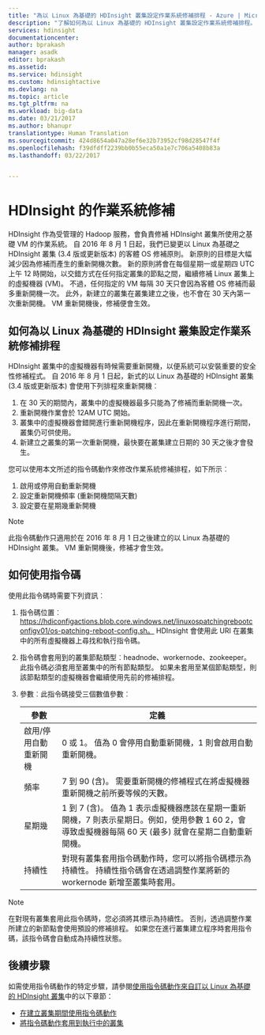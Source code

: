 ```yaml
---
title: "為以 Linux 為基礎的 HDInsight 叢集設定作業系統修補排程 - Azure | Microsoft Docs"
description: "了解如何為以 Linux 為基礎的 HDInsight 叢集設定作業系統修補排程。"
services: hdinsight
documentationcenter: 
author: bprakash
manager: asadk
editor: bprakash
ms.assetid: 
ms.service: hdinsight
ms.custom: hdinsightactive
ms.devlang: na
ms.topic: article
ms.tgt_pltfrm: na
ms.workload: big-data
ms.date: 03/21/2017
ms.author: bhanupr
translationtype: Human Translation
ms.sourcegitcommit: 424d8654a047a28ef6e32b73952cf98d28547f4f
ms.openlocfilehash: f39dfdff2239bb0b55eca50a1e7c706a5408b83a
ms.lasthandoff: 03/22/2017


---
```


# <a name="os-patching-for-hdinsight"></a>HDInsight 的作業系統修補 
HDInsight 作為受管理的 Hadoop 服務，會負責修補 HDInsight 叢集所使用之基礎 VM 的作業系統。 自 2016 年 8 月 1 日起，我們已變更以 Linux 為基礎之 HDInsight 叢集 (3.4 版或更新版本) 的客體 OS 修補原則。 新原則的目標是大幅減少因為修補而產生的重新開機次數。 新的原則將會在每個星期一或星期四 UTC 上午 12 時開始，以交錯方式在任何指定叢集的節點之間，繼續修補 Linux 叢集上的虛擬機器 (VM)。 不過，任何指定的 VM 每隔 30 天只會因為客體 OS 修補而最多重新開機一次。 此外，新建立的叢集在叢集建立之後，也不會在 30 天內第一次重新開機。 VM 重新開機後，修補便會生效。

## <a name="how-to-configure-the-os-patching-schedule-for-linux-based-hdinsight-clusters"></a>如何為以 Linux 為基礎的 HDInsight 叢集設定作業系統修補排程
HDInsight 叢集中的虛擬機器有時候需要重新開機，以便系統可以安裝重要的安全性修補程式。 自 2016 年 8 月 1 日起，新式的以 Linux 為基礎的 HDInsight 叢集 (3.4 版或更新版本) 會使用下列排程來重新開機︰

1. 在 30 天的期間內，叢集中的虛擬機器最多只能為了修補而重新開機一次。
2. 重新開機作業會於 12AM UTC 開始。
3. 叢集中的虛擬機器會錯開進行重新開機程序，因此在重新開機程序進行期間，叢集仍可供使用。
4. 新建立之叢集的第一次重新開機，最快要在叢集建立日期的 30 天之後才會發生。

您可以使用本文所述的指令碼動作來修改作業系統修補排程，如下所示︰
1. 啟用或停用自動重新開機
2. 設定重新開機頻率 (重新開機間隔天數)
3. 設定要在星期幾重新開機

> [!NOTE]
> 此指令碼動作只適用於在 2016 年 8 月 1 日之後建立的以 Linux 為基礎的 HDInsight 叢集。 VM 重新開機後，修補才會生效。 
>

## <a name="how-to-use-the-script"></a>如何使用指令碼 

使用此指令碼時需要下列資訊︰
1. 指令碼位置︰https://hdiconfigactions.blob.core.windows.net/linuxospatchingrebootconfigv01/os-patching-reboot-config.sh。
     HDInsight 會使用此 URI 在叢集中的所有虛擬機器上尋找和執行指令碼。
  
2. 指令碼會套用到的叢集節點類型︰headnode、workernode、zookeeper。 此指令碼必須套用至叢集中的所有節點類型。 如果未套用至某個節點類型，則該節點類型的虛擬機器會繼續使用先前的修補排程。


3.  參數︰此指令碼接受三個數值參數︰

    | 參數 | 定義 |
    | --- | --- |
    | 啟用/停用自動重新開機 |0 或 1。 值為 0 會停用自動重新開機，1 則會啟用自動重新開機。 |
    | 頻率 |7 到 90 (含)。 需要重新開機的修補程式在將虛擬機器重新開機之前所要等候的天數。 |
    | 星期幾 |1 到 7 (含)。 值為 1 表示虛擬機器應該在星期一重新開機，7 則表示星期日。例如，使用參數 1 60 2，會導致虛擬機器每隔 60 天 (最多) 就會在星期二自動重新開機。 |
    | 持續性 |對現有叢集套用指令碼動作時，您可以將指令碼標示為持續性。 持續性指令碼會在透過調整作業將新的 workernode 新增至叢集時套用。 |

> [!NOTE]
> 在對現有叢集套用此指令碼時，您必須將其標示為持續性。 否則，透過調整作業所建立的新節點會使用預設的修補排程。
如果您在進行叢集建立程序時套用指令碼，該指令碼會自動成為持續性狀態。
>

## <a name="next-steps"></a>後續步驟

如需使用指令碼動作的特定步驟，請參閱[使用指令碼動作來自訂以 Linux 為基礎的 HDInsight 叢集](hdinsight-hadoop-customize-cluster-linux.md)中的以下章節：

* [在建立叢集期間使用指令碼動作](hdinsight-hadoop-customize-cluster-linux.md#use-a-script-action-during-cluster-creation)
* [將指令碼動作套用到執行中的叢集](hdinsight-hadoop-customize-cluster-linux.md#apply-a-script-action-to-a-running-cluster)


